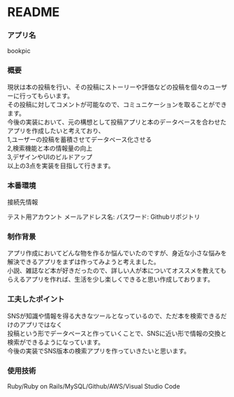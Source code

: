 # README

### アプリ名　
bookpic  


### 概要  
現状は本の投稿を行い、その投稿にストーリーや評価などの投稿を個々のユーザーに行ってもらいます。  
その投稿に対してコメントが可能なので、コミュニケーションを取ることができます。  
今後の実装において、元の構想として投稿アプリと本のデータベースを合わせたアプリを作成したいと考えており、  
1,ユーザーの投稿を蓄積させてデータベース化させる  
2,検索機能と本の情報量の向上  
3,デザインやUIのビルドアップ  
以上の3点を実装を目指して行きます。  


### 本番環境  
接続先情報


テスト用アカウント
メールアドレス名:
パスワード:
Githubリポジトリ


### 制作背景  
アプリ作成においてどんな物を作るか悩んでいたのですが、身近な小さな悩みを解決できるアプリをまずは作ってみようと考えました。  
小説、雑誌など本が好きだったので、詳しい人が本についてオススメを教えてもらえるアプリを作れば、生活を少し楽しくできると思い作成しております。

### 工夫したポイント  
SNSが知識や情報を得る大きなツールとなっているので、ただ本を検索できるだけのアプリではなく  
投稿という形でデータベースと作っていくことで、SNSに近い形で情報の交換と検索ができるようになっています。  
今後の実装でSNS版本の検索アプリを作っていきたいと思います。  

### 使用技術  
Ruby/Ruby on Rails/MySQL/Github/AWS/Visual Studio Code
